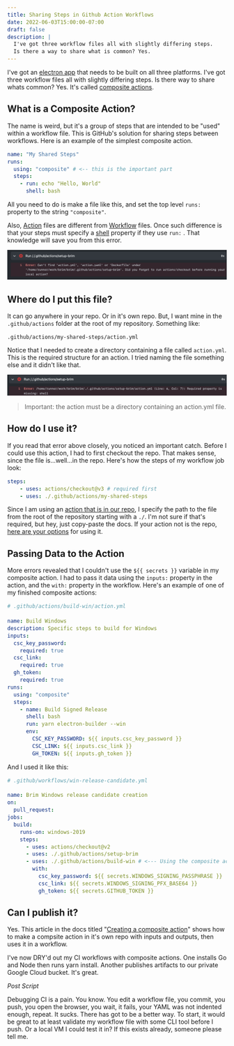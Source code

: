 ```yaml
---
title: Sharing Steps in Github Action Workflows
date: 2022-06-03T15:00:00-07:00
draft: false
description: |
  I've got three workflow files all with slightly differing steps.
  Is there a way to share what is common? Yes.
---
```


I've got an [electron app](https://github.com/brimdata/brim) that needs to be built on all three platforms. I've got three workflow files all with slightly differing steps. Is there way to share whats common? Yes. It's called [composite actions](https://docs.github.com/en/actions/creating-actions/about-custom-actions#composite-actions).

## What is a Composite Action?

The name is weird, but it's a group of steps that are intended to be "used" within a workflow file. This is GitHub's solution for sharing steps between workflows. Here is an example of the simplest composite action. 

```yaml
name: "My Shared Steps"
runs:
  using: "composite" # <-- this is the important part
  steps:
    - run: echo "Hello, World"
      shell: bash
```

All you need to do is make a file like this, and set the top level `runs:` property to the string `"composite"`.  

Also, [Action](https://docs.github.com/en/actions/creating-actions/metadata-syntax-for-github-actions#runs-for-composite-actions) files are different from [Workflow](https://docs.github.com/en/actions/using-workflows/workflow-syntax-for-github-actions#jobsjob_idstepsrun) files. Once such difference is that your steps must specify a [shell](https://docs.github.com/en/actions/using-workflows/workflow-syntax-for-github-actions#jobsjob_idstepsshell) property if they use `run:` . That knowledge will save you from this error.

![Action Error](action.png)



## Where do I put this file?

It can go anywhere in your repo. Or in it's own repo.  But, I want mine in the `.github/actions` folder at the root of my repository. Something like:

```
.github/actions/my-shared-steps/action.yml
```

Notice that I needed to create a directory containing a file called `action.yml`. This is the required structure for an action. I tried naming the file something else and it didn't like that. 

![Shell Error](shell.png)

> Important: the action must be a directory containing an action.yml file.



## How do I use it?

If you read that error above closely, you noticed an important catch. Before I could use this action, I had to first checkout the repo. That makes sense, since the file is...well...in the repo. Here's how the steps of my workflow job look:

```yaml
steps:
	- uses: actions/checkout@v3 # required first
	- uses: ./.github/actions/my-shared-steps
```

Since I am using an [action that is in our repo](https://docs.github.com/en/actions/using-workflows/workflow-syntax-for-github-actions#example-using-an-action-in-the-same-repository-as-the-workflow), I specify the path to the file from the root of the repository starting with a `./`.  I'm not sure if that's required, but hey, just copy-paste the docs. If your action not is the repo, [here are your options](https://docs.github.com/en/actions/using-workflows/workflow-syntax-for-github-actions#jobsjob_idstepsuses) for using it.

## Passing Data to the Action

More errors revealed that I couldn't use the `${{ secrets }}` variable in my composite action. I had to pass it data using the `inputs:` property in the action, and the `with:` property in the workflow. Here's an example of one of my finished composite actions:



```yaml
# .github/actions/build-win/action.yml

name: Build Windows
description: Specific steps to build for Windows
inputs:
  csc_key_password:
    required: true
  csc_link:
    required: true
  gh_token:
    required: true
runs:
  using: "composite"
  steps:
    - name: Build Signed Release
      shell: bash
      run: yarn electron-builder --win
      env:
        CSC_KEY_PASSWORD: ${{ inputs.csc_key_password }}
        CSC_LINK: ${{ inputs.csc_link }}
        GH_TOKEN: ${{ inputs.gh_token }}
```

And I used it like this:

```yaml
# .github/workflows/win-release-candidate.yml

name: Brim Windows release candidate creation
on:
  pull_request:
jobs:
  build:
    runs-on: windows-2019
    steps:
      - uses: actions/checkout@v2
      - uses: ./.github/actions/setup-brim
      - uses: ./.github/actions/build-win # <--- Using the composite action here
        with:
          csc_key_password: ${{ secrets.WINDOWS_SIGNING_PASSPHRASE }}
          csc_link: ${{ secrets.WINDOWS_SIGNING_PFX_BASE64 }}
          gh_token: ${{ secrets.GITHUB_TOKEN }}
```



## Can I publish it?

Yes. This article in the docs titled "[Creating a composite action](https://docs.github.com/en/actions/creating-actions/creating-a-composite-action)" shows how to make a compsite action in it's own repo with inputs and outputs, then uses it in a workflow.

I've now DRY'd out my CI workflows with composite actions. One installs Go and Node then runs yarn install. Another publishes artifacts to our private Google Cloud bucket. It's great.

_Post Script_

Debugging CI is a pain. You know. You edit a workflow file, you commit, you push, you open the browser, you wait, it fails, your YAML was not indented enough, repeat. It sucks. There has got to be a better way. To start, it would be great to at least validate my workflow file with some CLI tool before I push. Or a local VM I could test it in? If this exists already, someone please tell me.
